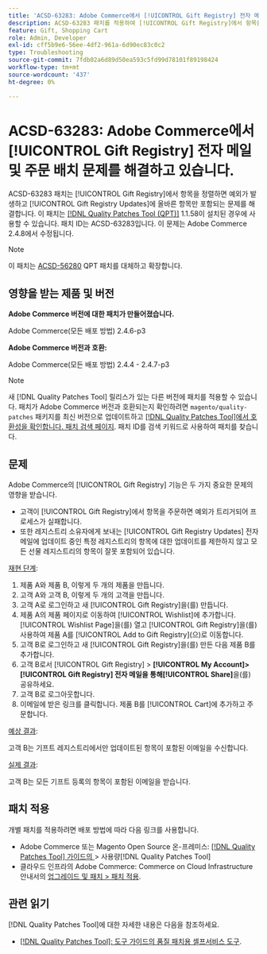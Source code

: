 ```yaml
---
title: 'ACSD-63283: Adobe Commerce에서 [!UICONTROL Gift Registry] 전자 메일 및 주문 배치 문제를 해결하고 있습니다.'
description: ACSD-63283 패치를 적용하여 [!UICONTROL Gift Registry]에서 항목을 정렬하면 예외가 발생하고 [!UICONTROL Gift Registry Updates]에 올바른 항목만 포함되는 Adobe Commerce 문제를 해결합니다.
feature: Gift, Shopping Cart
role: Admin, Developer
exl-id: cff5b9e6-56ee-4df2-961a-6d90ec83c0c2
type: Troubleshooting
source-git-commit: 7fdb02a6d89d50ea593c5fd99d78101f89198424
workflow-type: tm+mt
source-wordcount: '437'
ht-degree: 0%

---
```


# ACSD-63283: Adobe Commerce에서 [!UICONTROL Gift Registry] 전자 메일 및 주문 배치 문제를 해결하고 있습니다.

ACSD-63283 패치는 [!UICONTROL Gift Registry]에서 항목을 정렬하면 예외가 발생하고 [!UICONTROL Gift Registry Updates]에 올바른 항목만 포함되는 문제를 해결합니다. 이 패치는 [[!DNL Quality Patches Tool (QPT)]](/help/tools/quality-patches-tool/quality-patches-tool-to-self-serve-quality-patches.md) 1.1.58이 설치된 경우에 사용할 수 있습니다. 패치 ID는 ACSD-63283입니다. 이 문제는 Adobe Commerce 2.4.8에서 수정됩니다.

>[!NOTE]
>이 패치는 [ACSD-56280](https://experienceleague.adobe.com/en/docs/commerce-operations/tools/quality-patches-tool/patches-available-in-qpt/v1-1-44/acsd-56280-gift-registry-purchases-are-not-completed) QPT 패치를 대체하고 확장합니다.

## 영향을 받는 제품 및 버전

**Adobe Commerce 버전에 대한 패치가 만들어졌습니다.**

Adobe Commerce(모든 배포 방법) 2.4.6-p3

**Adobe Commerce 버전과 호환:**

Adobe Commerce(모든 배포 방법) 2.4.4 - 2.4.7-p3

>[!NOTE]
>
>새 [!DNL Quality Patches Tool] 릴리스가 있는 다른 버전에 패치를 적용할 수 있습니다. 패치가 Adobe Commerce 버전과 호환되는지 확인하려면 `magento/quality-patches` 패키지를 최신 버전으로 업데이트하고 [[!DNL Quality Patches Tool]에서 호환성을 확인합니다. 패치 검색 페이지](https://experienceleague.adobe.com/tools/commerce-quality-patches/index.html). 패치 ID를 검색 키워드로 사용하여 패치를 찾습니다.

## 문제

Adobe Commerce의 [!UICONTROL Gift Registry] 기능은 두 가지 중요한 문제의 영향을 받습니다.

* 고객이 [!UICONTROL Gift Registry]에서 항목을 주문하면 예외가 트리거되어 프로세스가 실패합니다.
* 또한 레지스트리 소유자에게 보내는 [!UICONTROL Gift Registry Updates] 전자 메일에 업데이트 중인 특정 레지스트리의 항목에 대한 업데이트를 제한하지 않고 모든 선물 레지스트리의 항목이 잘못 포함되어 있습니다.

<u>재현 단계</u>:

1. 제품 A와 제품 B, 이렇게 두 개의 제품을 만듭니다.
1. 고객 A와 고객 B, 이렇게 두 개의 고객을 만듭니다.
1. 고객 A로 로그인하고 새 [!UICONTROL Gift Registry]을(를) 만듭니다.
1. 제품 A의 제품 페이지로 이동하여 [!UICONTROL Wishlist]에 추가합니다. [!UICONTROL Wishlist Page]을(를) 열고 [!UICONTROL Gift Registry]을(를) 사용하여 제품 A를 [!UICONTROL Add to Gift Registry]&#x200B;(으)로 이동합니다.
1. 고객 B로 로그인하고 새 [!UICONTROL Gift Registry]을(를) 만든 다음 제품 B를 추가합니다.
1. 고객 B로서 [!UICONTROL Gift Registry] > **[!UICONTROL My Account]> [!UICONTROL Gift Registry] 전자 메일을 통해[!UICONTROL Share]**&#x200B;을(를) 공유하세요.
1. 고객 B로 로그아웃합니다.
1. 이메일에 받은 링크를 클릭합니다. 제품 B를 [!UICONTROL Cart]에 추가하고 주문합니다.

<u>예상 결과</u>:

고객 B는 기프트 레지스트리에서만 업데이트된 항목이 포함된 이메일을 수신합니다.

<u>실제 결과</u>:

고객 B는 모든 기프트 등록의 항목이 포함된 이메일을 받습니다.

## 패치 적용

개별 패치를 적용하려면 배포 방법에 따라 다음 링크를 사용합니다.

* Adobe Commerce 또는 Magento Open Source 온-프레미스: [[!DNL Quality Patches Tool]  가이드의 ](/help/tools/quality-patches-tool/usage.md)> 사용량[!DNL Quality Patches Tool]
* 클라우드 인프라의 Adobe Commerce: Commerce on Cloud Infrastructure 안내서의 [업그레이드 및 패치 > 패치 적용](https://experienceleague.adobe.com/docs/commerce-cloud-service/user-guide/develop/upgrade/apply-patches.html).


## 관련 읽기

[!DNL Quality Patches Tool]에 대한 자세한 내용은 다음을 참조하세요.

* [[!DNL Quality Patches Tool]: 도구 가이드의 품질 패치용 셀프서비스 도구](/help/tools/quality-patches-tool/quality-patches-tool-to-self-serve-quality-patches.md).
